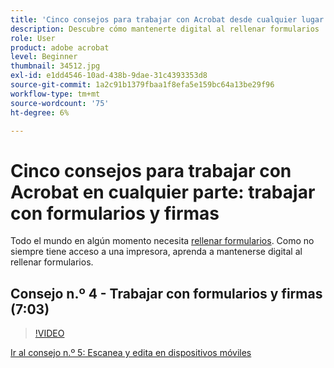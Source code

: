 ```yaml
---
title: 'Cinco consejos para trabajar con Acrobat desde cualquier lugar: trabajar con Forms y las firmas'
description: Descubre cómo mantenerte digital al rellenar formularios
role: User
product: adobe acrobat
level: Beginner
thumbnail: 34512.jpg
exl-id: e1dd4546-10ad-438b-9dae-31c4393353d8
source-git-commit: 1a2c91b1379fbaa1f8efa5e159bc64a13be29f96
workflow-type: tm+mt
source-wordcount: '75'
ht-degree: 6%

---
```


# Cinco consejos para trabajar con Acrobat en cualquier parte: trabajar con formularios y firmas

Todo el mundo en algún momento necesita [rellenar formularios](https://www.adobe.com/es/acrobat/online/sign-pdf.html). Como no siempre tiene acceso a una impresora, aprenda a mantenerse digital al rellenar formularios.

## Consejo n.º 4 - Trabajar con formularios y firmas (7:03)

>[!VIDEO](https://video.tv.adobe.com/v/34512?hidetitle=true)

[Ir al consejo n.º 5: Escanea y edita en dispositivos móviles](scan-and-edit-on-mobile.md)
